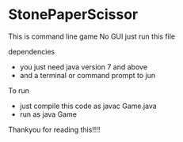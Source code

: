 # StonePaperScissor

This is command line game No GUI
just run this file

dependencies
- you just need java version 7 and above
- and a terminal or command prompt to jun


To run
- just compile this code as javac Game.java
- run as java Game

Thankyou for reading this!!!!
